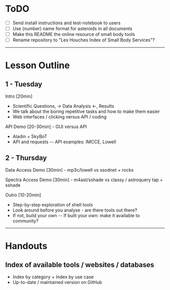 # ToDO

- [ ] Send install instructions and test-notebook to users
- [ ] Use (number) name format for asteroids in all documents
- [ ] Make this README the online resource of small body tools
- [ ] Rename repository to "Les Houches Index of Small Body Services"?

---

# Lesson Outline

## 1 - Tuesday

Intro [20min]
- Scientific Questions, -> Data Analysis <-, Results
- We talk about the boring repetitive tasks and how to make them easier
- Web interfaces / clicking versus API / coding

API Demo [20-30min] - GUI versus API
- Aladin + SkyBoT
- API and requests
-- API examples: IMCCE, Lowell

## 2 - Thursday

Data Access Demo [30min] - mp3c/lowell vs ssodnet + rocks

Spectra Access Demo [30min] - m4ast/sshade vs classy / astroquery tap + sshade

Outro [10-20min]
- Step-by-step exploration of shell tools
- Look around before you analyse - are there tools out there?
- If not, build your own
-- If built your own: make it available to community?

---

# Handouts

## Index of available tools / websites / databases
- Index by category + Index by use case
- Up-to-date / maintained version on GitHub
